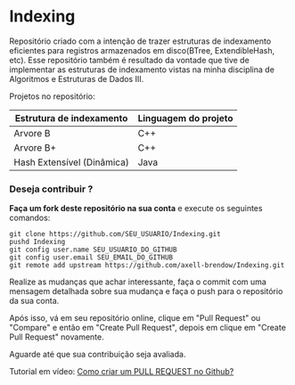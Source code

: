 # Indexing
Repositório criado com a intenção de trazer estruturas de indexamento eficientes para registros armazenados em disco(BTree, ExtendibleHash, etc). Esse repositório também é resultado da vontade que tive de implementar as estruturas de indexamento vistas na minha disciplina de Algoritmos e Estruturas de Dados III.

Projetos no repositório:

Estrutura de indexamento	| Linguagem do projeto
----------------------------|---------------------
Arvore B					| C++
Arvore B+					| C++
Hash Extensível (Dinâmica)	| Java

### Deseja contribuir ?

**Faça um fork deste repositório na sua conta** e execute os seguintes comandos:

```
git clone https://github.com/SEU_USUARIO/Indexing.git
pushd Indexing
git config user.name SEU_USUARIO_DO_GITHUB
git config user.email SEU_EMAIL_DO_GITHUB
git remote add upstream https://github.com/axell-brendow/Indexing.git
```

Realize as mudanças que achar interessante, faça o commit com uma mensagem detalhada sobre sua mudança e faça o push para o repositório da sua conta.

Após isso, vá em seu repositório online, clique em "Pull Request" ou "Compare" e então em "Create Pull Request", depois em clique em "Create Pull Request" novamente.

Aguarde até que sua contribuição seja avaliada.

Tutorial em vídeo: [Como criar um PULL REQUEST no Github?](https://www.youtube.com/watch?v=E8MPe6tCMo8)
